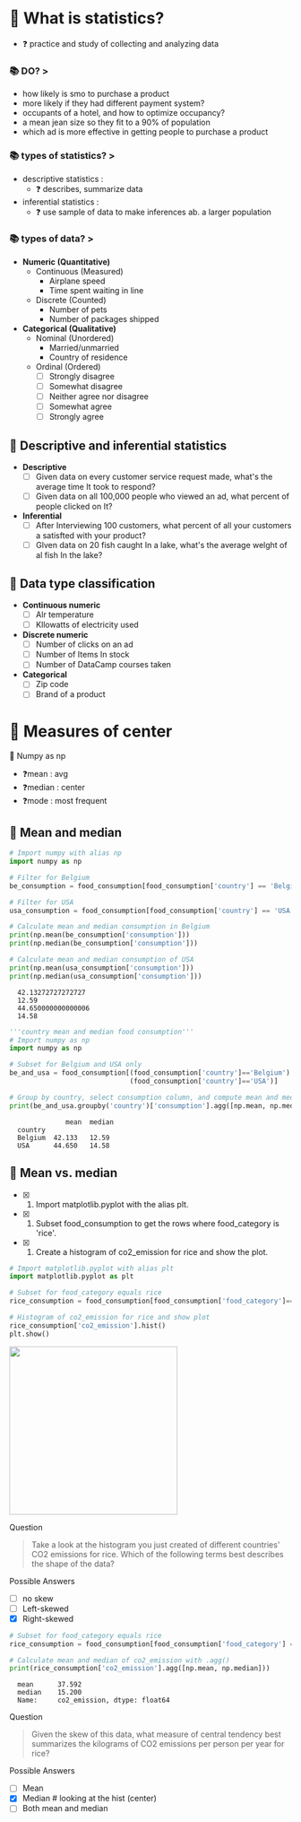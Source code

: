 # 🍎 What is statistics?
- ❓ practice and study of collecting and analyzing data
### 📚 DO? > 
   - how likely is smo to purchase a product
   - more likely if they had different payment system?
   - occupants of a hotel, and how to optimize occupancy?
   - a mean jean size so they fit to a 90% of population
   - which ad is more effective in getting people to purchase a product
### 📚 types of statistics? >
- descriptive statistics :
  - ❓ describes, summarize data  
- inferential statistics :
  - ❓ use sample of data to make inferences ab. a larger population  
### 📚 types of data? >
- **Numeric (Quantitative)** 
  - Continuous (Measured)
    - Airplane speed
    - Time spent waiting in line
  - Discrete (Counted)
    - Number of pets
    - Number of packages shipped
- **Categorical (Qualitative)**
  - Nominal (Unordered)
    - Married/unmarried
    - Country of residence
  - Ordinal (Ordered)
    - [ ] Strongly disagree
    - [ ] Somewhat disagree
    - [ ] Neither agree nor disagree
    - [ ] Somewhat agree
    - [ ] Strongly agree
## 🦍 Descriptive and inferential statistics
- **Descriptive**
   - [ ] Given data on every customer service request made, what's the average
time It took to respond?
   - [ ] Given data on all 100,000 people who viewed an ad, what percent of
people clicked on It?
- **Inferential**
   - [ ] After Interviewing 100 customers, what percent of all your customers a
satisfted with your product?
   - [ ] Glven data on 20 fish caught In a lake, what's the average welght of al
fish In the lake?

## 🦍 Data type classification
- **Continuous numeric**
   - [ ] Alr temperature
   - [ ] Kllowatts of electricity used
- **Discrete numeric**
   - [ ] Number of clicks on an ad
   - [ ] Number of Items In stock
   - [ ] Number of DataCamp courses taken
- **Categorical**
   - [ ] Zip code
   - [ ] Brand of a product
# 🍎 Measures of center
👑 Numpy as np
- ❓mean : avg
- ❓median : center
- ❓mode : most frequent
## 🦍 Mean and median
```py
# Import numpy with alias np
import numpy as np

# Filter for Belgium
be_consumption = food_consumption[food_consumption['country'] == 'Belgium']

# Filter for USA
usa_consumption = food_consumption[food_consumption['country'] == 'USA']

# Calculate mean and median consumption in Belgium
print(np.mean(be_consumption['consumption']))
print(np.median(be_consumption['consumption']))

# Calculate mean and median consumption of USA
print(np.mean(usa_consumption['consumption']))
print(np.median(usa_consumption['consumption']))
```
      42.13272727272727
      12.59
      44.650000000000006
      14.58
```py
'''country mean and median food consumption'''
# Import numpy as np
import numpy as np

# Subset for Belgium and USA only
be_and_usa = food_consumption[(food_consumption['country']=='Belgium') | \
                              (food_consumption['country']=='USA')]

# Group by country, select consumption column, and compute mean and median
print(be_and_usa.groupby('country')['consumption'].agg([np.mean, np.median]))
```
                  mean  median
      country                
      Belgium  42.133   12.59
      USA      44.650   14.58
## 🦍 Mean vs. median
- [x] 1. Import matplotlib.pyplot with the alias plt.
- [x] 1. Subset food_consumption to get the rows where food_category is 'rice'.
- [x] 1. Create a histogram of co2_emission for rice and show the plot.
```py
# Import matplotlib.pyplot with alias plt
import matplotlib.pyplot as plt

# Subset for food_category equals rice
rice_consumption = food_consumption[food_consumption['food_category']=='rice']

# Histogram of co2_emission for rice and show plot
rice_consumption['co2_emission'].hist()
plt.show()
```

<img src="https://user-images.githubusercontent.com/51888893/207319034-f161d0e5-abad-4d36-b117-d09a7892040c.png" width=300px>

Question
> Take a look at the histogram you just created of different countries' CO2 emissions for rice. Which of the following terms best describes the shape of the data?

Possible Answers
- [ ] no skew
- [ ] Left-skewed
- [x] Right-skewed
```py
# Subset for food_category equals rice
rice_consumption = food_consumption[food_consumption['food_category'] == 'rice']

# Calculate mean and median of co2_emission with .agg()
print(rice_consumption['co2_emission'].agg([np.mean, np.median]))
```
      mean      37.592
      median    15.200
      Name:     co2_emission, dtype: float64
Question
> Given the skew of this data, what measure of central tendency best summarizes the kilograms of CO2 emissions per person per year for rice?

Possible Answers
- [ ] Mean
- [x] Median   # looking at the hist (center)
- [ ] Both mean and median
